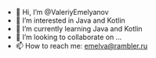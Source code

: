 - 👋 Hi, I’m @ValeriyEmelyanov
- 👀 I’m interested in Java and Kotlin
- 🌱 I’m currently learning Java and Kotlin
- 💞️ I’m looking to collaborate on ... 
- 📫 How to reach me: emelva@rambler.ru

<!---
ValeriyEmelyanov/ValeriyEmelyanov is a ✨ special ✨ repository because its `README.md` (this file) appears on your GitHub profile.
You can click the Preview link to take a look at your changes.
--->
